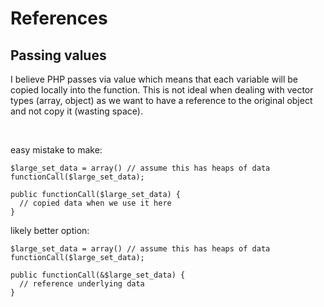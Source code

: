# References

## Passing values 
I believe PHP passes via value which means that each variable will be copied locally into the function. This is not ideal when dealing with vector types (array, object) 
as we want to have a reference to the original object and not copy it (wasting space). 

<br/>

easy mistake to make:
```
$large_set_data = array() // assume this has heaps of data
functionCall($large_set_data);

public functionCall($large_set_data) {
  // copied data when we use it here
}
```

likely better option:
```
$large_set_data = array() // assume this has heaps of data
functionCall($large_set_data);

public functionCall(&$large_set_data) {
  // reference underlying data
}
```
